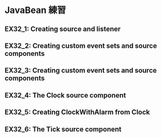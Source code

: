 # JavaBean 練習

## EX32_1: Creating source and listener
## EX32_2: Creating custom event sets and source components
## EX32_3: Creating custom event sets and source components
## EX32_4: The Clock source component
## EX32_5: Creating ClockWithAlarm from Clock
## EX32_6: The Tick source component
